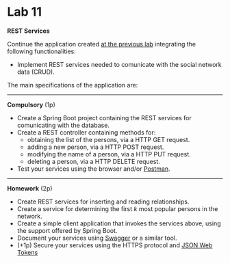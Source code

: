 <html>
<head> <title> Lab 11</title> </head>
<body>

<a name="lab11"></a>

<h1> Lab 11</h1>

<p>
<b>REST Services</b> <br>

Continue the application created <a href="lab_10">at the previous lab</a> integrating the following functionalities:

<ul>
<li>Implement REST services needed to comunicate with the social network data (CRUD). 
</ul>

<p>
The main specifications of the application are:
<hr>
<p><b>Compulsory</b> (1p)

<ul>
<li> Create a Spring Boot project containing the REST services for comunicating with the database.
<li> Create a REST controller containing methods for:
  <ul> 
  <li> obtaining the list of the persons, via a HTTP GET request.
  <li> adding a new person, via a HTTP POST request.
  <li> modifying the name of a person, via a HTTP PUT request.
  <li> deleting a person, via a HTTP DELETE request.
  </ul>
<li>Test your services using the browser and/or <a href="https://www.postman.com/">Postman</a>.
</ul>

<hr>
<p><b>Homework</b> (2p)
<br/>

<ul>
<li> Create REST services for inserting and reading relationships.
<li> Create a service for determining the first <i>k</i> most popular persons in the network.
<li> Create a simple client application that invokes the services above, using the support offered by Spring Boot.
<li> Document your services using <a href="https://swagger.io/">Swagger</a> or a similar tool.
<li> (+1p) Secure your services using the HTTPS protocol and <a href="https://jwt.io/">JSON Web Tokens</a>
<!-- <li> Handle the exceptions using a <i>RestControllerAdvice</i>.-->
</ul>
</body>
</html>
